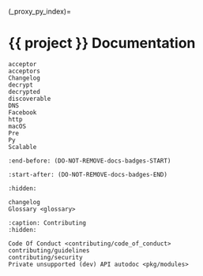 (_proxy_py_index)=
# {{ project }} Documentation

```{spelling}
acceptor
acceptors
Changelog
decrypt
decrypted
discoverable
DNS
Facebook
http
macOS
Pre
Py
Scalable
```

```{include} ../README.md
:end-before: (DO-NOT-REMOVE-docs-badges-START)
```

```{include} ../README.md
:start-after: (DO-NOT-REMOVE-docs-badges-END)
```

```{toctree}
:hidden:

changelog
Glossary <glossary>
```

```{toctree}
:caption: Contributing
:hidden:

Code Of Conduct <contributing/code_of_conduct>
contributing/guidelines
contributing/security
Private unsupported (dev) API autodoc <pkg/modules>
```
